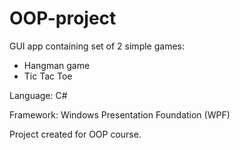 # OOP-project
GUI app containing set of 2 simple games:
- Hangman game
- Tic Tac Toe

Language: C#

Framework: Windows Presentation Foundation (WPF)

Project created for OOP course.
